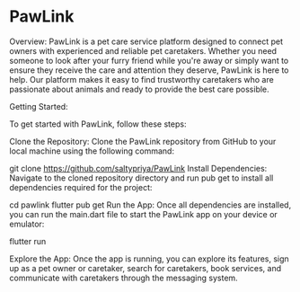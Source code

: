 # PawLink

Overview:
PawLink is a pet care service platform designed to connect pet owners with experienced and reliable pet caretakers. Whether you need someone to look after your furry friend while you're away or simply want to ensure they receive the care and attention they deserve, PawLink is here to help. Our platform makes it easy to find trustworthy caretakers who are passionate about animals and ready to provide the best care possible.


Getting Started:

To get started with PawLink, follow these steps:

Clone the Repository: Clone the PawLink repository from GitHub to your local machine using the following command:

git clone https://github.com/saltypriya/PawLink
Install Dependencies: Navigate to the cloned repository directory and run pub get to install all dependencies required for the project:

cd pawlink
flutter pub get
Run the App: Once all dependencies are installed, you can run the main.dart file to start the PawLink app on your device or emulator:

flutter run

Explore the App: Once the app is running, you can explore its features, sign up as a pet owner or caretaker, search for caretakers, book services, and communicate with caretakers through the messaging system.
